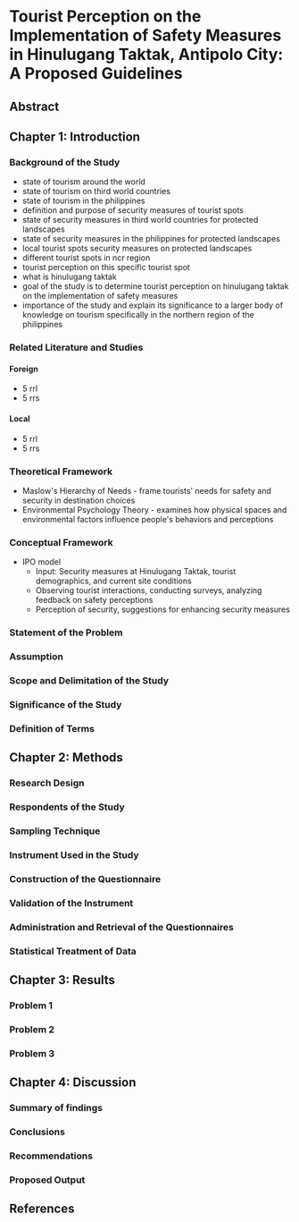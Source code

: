 # Tourist Perception on the Implementation of Safety Measures in Hinulugang Taktak, Antipolo City: A Proposed Guidelines
## Abstract
## Chapter 1: Introduction
### Background of the Study
* state of tourism around the world
* state of tourism on third world countries
* state of tourism in the philippines
* definition and purpose of security measures of tourist spots
* state of security measures in third world countries for protected landscapes
* state of security measures in the philippines for protected landscapes
* local tourist spots security measures on protected landscapes
* different tourist spots in ncr region
* tourist perception on this specific tourist spot
* what is hinulugang taktak
* goal of the study is to determine tourist perception on hinulugang taktak on the implementation of safety measures
* importance of the study and explain its significance to a larger body of knowledge on tourism specifically in the northern region of the philippines
### Related Literature and Studies
#### Foreign
* 5 rrl
* 5 rrs
#### Local
* 5 rrl
* 5 rrs
### Theoretical Framework
* Maslow's Hierarchy of Needs -  frame tourists' needs for safety and security in destination choices
* Environmental Psychology Theory - examines how physical spaces and environmental factors influence people's behaviors and perceptions
### Conceptual Framework
* IPO model
  * Input: Security measures at Hinulugang Taktak, tourist demographics, and current site conditions
  * Observing tourist interactions, conducting surveys, analyzing feedback on safety perceptions
  * Perception of security, suggestions for enhancing security measures
### Statement of the Problem
### Assumption
### Scope and Delimitation of the Study
### Significance of the Study
### Definition of Terms  

## Chapter 2: Methods 
### Research Design
### Respondents of the Study
### Sampling Technique
### Instrument Used in the Study
### Construction of the Questionnaire
### Validation of the Instrument
### Administration and Retrieval of the Questionnaires
### Statistical Treatment of Data

## Chapter 3: Results
### Problem 1
### Problem 2
### Problem 3

## Chapter 4: Discussion
### Summary of findings 
### Conclusions
### Recommendations
### Proposed Output

## References